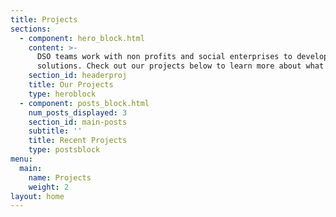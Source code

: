 ```yaml
---
title: Projects
sections:
  - component: hero_block.html
    content: >-
      DSO teams work with non profits and social enterprises to develop impactful 
      solutions. Check out our projects below to learn more about what we do!
    section_id: headerproj
    title: Our Projects
    type: heroblock
  - component: posts_block.html
    num_posts_displayed: 3
    section_id: main-posts
    subtitle: ''
    title: Recent Projects
    type: postsblock
menu:
  main:
    name: Projects
    weight: 2
layout: home
---
```


